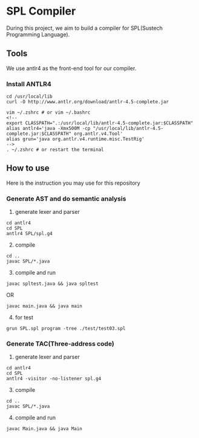 # SPL Compiler

During this project, we aim to build a compiler for SPL(Sustech Programming Language).

## Tools
We use antlr4 as the front-end tool for our compiler.

### Install ANTLR4

```
cd /usr/local/lib
curl -O http://www.antlr.org/download/antlr-4.5-complete.jar

vim ~/.zshrc # or vim ~/.bashrc
<!-- 
export CLASSPATH=".:/usr/local/lib/antlr-4.5-complete.jar:$CLASSPATH"
alias antlr4='java -Xmx500M -cp "/usr/local/lib/antlr-4.5-complete.jar:$CLASSPATH" org.antlr.v4.Tool'
alias grun='java org.antlr.v4.runtime.misc.TestRig' 
-->
. ~/.zshrc # or restart the terminal
```

## How to use
Here is the instruction you may use for this repository

### Generate AST and do semantic analysis

1. generate lexer and parser

```
cd antlr4
cd SPL
antlr4 SPL/spl.g4 
```

2. compile

```
cd ..
javac SPL/*.java
```

3. compile and run

```
javac spltest.java && java spltest
```
OR
```
javac main.java && java main
```

4. for test
```
grun SPL.spl program -tree ./test/test03.spl
```


### Generate TAC(Three-address code)


1. generate lexer and parser
```
cd antlr4
cd SPL
antlr4 -visitor -no-listener spl.g4
```

3. compile
```
cd ..
javac SPL/*.java
```

4. compile and run
```
javac Main.java && java Main
```
